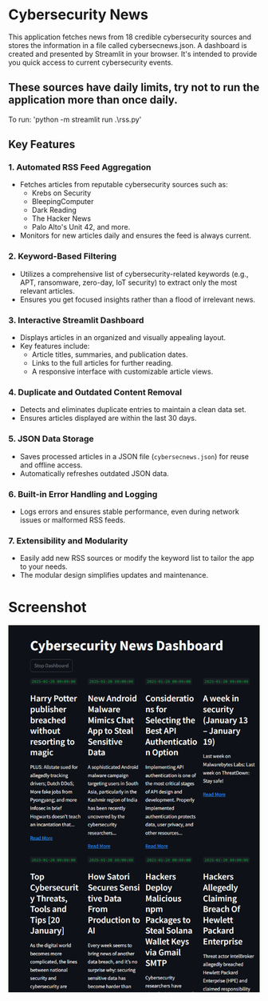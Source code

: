 # Cybersecurity News #
This application fetches news from 18 credible cybersecurity sources and stores the information in a file called cybersecnews.json. A dashboard is created and presented by Streamlit in your browser. It's intended to provide you quick access to current cybersecurity events.

## These sources have daily limits, try not to run the application more than once daily. ##

To run: 'python -m streamlit run .\rss.py'

## Key Features

### 1. **Automated RSS Feed Aggregation**
   - Fetches articles from reputable cybersecurity sources such as:
     - Krebs on Security
     - BleepingComputer
     - Dark Reading
     - The Hacker News
     - Palo Alto's Unit 42, and more.
   - Monitors for new articles daily and ensures the feed is always current.

### 2. **Keyword-Based Filtering**
   - Utilizes a comprehensive list of cybersecurity-related keywords (e.g., APT, ransomware, zero-day, IoT security) to extract only the most relevant articles.
   - Ensures you get focused insights rather than a flood of irrelevant news.

### 3. **Interactive Streamlit Dashboard**
   - Displays articles in an organized and visually appealing layout.
   - Key features include:
     - Article titles, summaries, and publication dates.
     - Links to the full articles for further reading.
     - A responsive interface with customizable article views.

### 4. **Duplicate and Outdated Content Removal**
   - Detects and eliminates duplicate entries to maintain a clean data set.
   - Ensures articles displayed are within the last 30 days.

### 5. **JSON Data Storage**
   - Saves processed articles in a JSON file (`cybersecnews.json`) for reuse and offline access.
   - Automatically refreshes outdated JSON data.

### 6. **Built-in Error Handling and Logging**
   - Logs errors and ensures stable performance, even during network issues or malformed RSS feeds.

### 7. **Extensibility and Modularity**
   - Easily add new RSS sources or modify the keyword list to tailor the app to your needs.
   - The modular design simplifies updates and maintenance.

# Screenshot #
![Alt text](screenshot.png)
